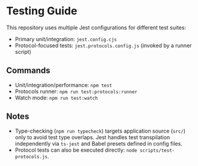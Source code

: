 # Testing Guide

This repository uses multiple Jest configurations for different test suites:

- Primary unit/integration: `jest.config.cjs`
- Protocol-focused tests: `jest.protocols.config.js` (invoked by a runner script)

## Commands

- Unit/integration/performance: `npm test`
- Protocols runner: `npm run test:protocols:runner`
- Watch mode: `npm run test:watch`

## Notes

- Type-checking (`npm run typecheck`) targets application source (`src/`) only to avoid test type overlaps. Jest handles test transpilation independently via `ts-jest` and Babel presets defined in config files.
- Protocol tests can also be executed directly: `node scripts/test-protocols.js`.

